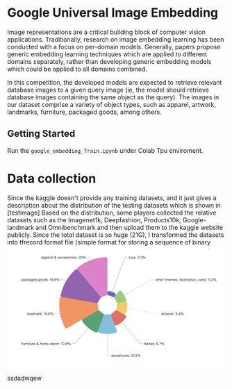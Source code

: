 # Google Universal Image Embedding


Image representations are a critical building block of computer vision applications. Traditionally, research on image embedding learning has been conducted with a focus on per-domain models. Generally, papers propose generic embedding learning techniques which are applied to different domains separately, rather than developing generic embedding models which could be applied to all domains combined.

In this competition, the developed models are expected to retrieve relevant database images to a given query image (ie, the model should retrieve database images containing the same object as the query). The images in our dataset comprise a variety of object types, such as apparel, artwork, landmarks, furniture, packaged goods, among others.

## Getting Started
Run the ```google_embedding_Train.ipynb``` under Colab Tpu enviroment.
# Data collection

Since the kaggle doesn't provide any training datasets, and it just gives a description about the distribution of the testing datasets which is shown in [testimage]  Based on the distribution, some players collected the relative datasets such as the Imagenet1k, Deepfashion, Products10k, Google-landmark and Omnibenchmark and then upload them to the kaggle website publicly. Since the total dataset is so huge ($21$G), I transformed the datasets into tfrecord format file (simple format for storing a sequence of binary
![testimage](img/test_dataset.png)
<!-- show img -->
ssdadwqew